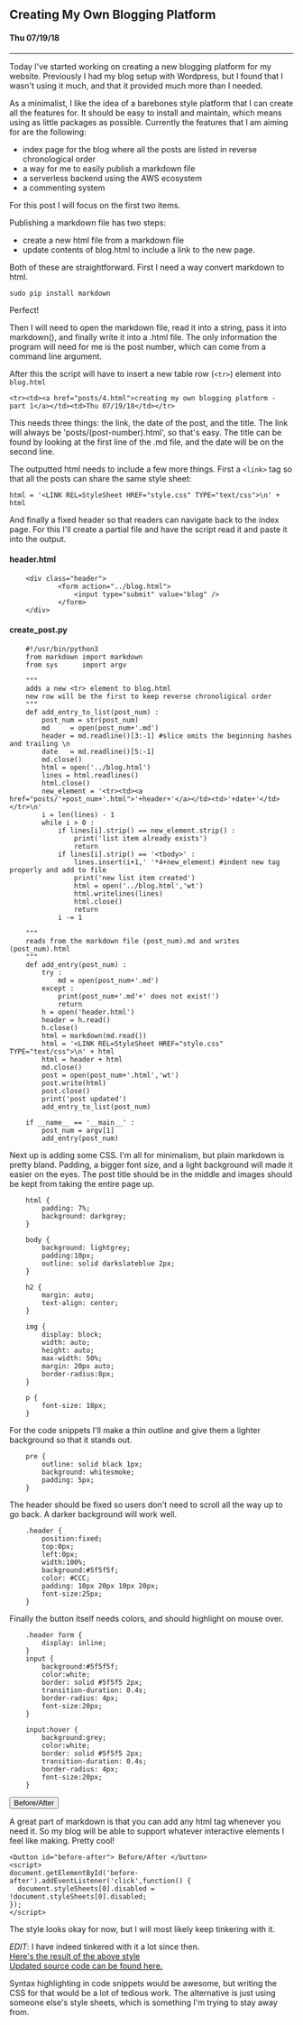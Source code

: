 ## Creating My Own Blogging Platform
#### Thu 07/19/18

---

Today I've started working on creating a new blogging platform for my website.
Previously I had my blog setup with Wordpress, but I found that I wasn't using it much,
and that it provided much more than I needed.

As a minimalist, I like the idea of a barebones style platform that I can create all the features
for. It should be easy to install and maintain, which means using as little packages as possible.
Currently the features that I am aiming for are the following:

* index page for the blog where all the posts are listed in reverse chronological order
* a way for me to easily publish a markdown file
* a serverless backend using the AWS ecosystem
* a commenting system

For this post I will focus on the first two items.

Publishing a markdown file has two steps:

* create a new html file from a markdown file
* update contents of blog.html to include a link to the new page.

Both of these are straightforward. First I need a way convert markdown to html.

    sudo pip install markdown

Perfect!

Then I will need to open the markdown file, read it into a string, pass it into markdown(),
and finally write it into a .html file. The only information the program will need for me
is the post number, which can come from a command line argument.

After this the script will have to insert a new table row (`<tr>`) element into `blog.html`

    <tr><td><a href="posts/4.html">creating my own blogging platform - part 1</a></td><td>Thu 07/19/18</td></tr>

This needs three things: the link, the date of the post, and the title.
The link will always be 'posts/(post-number).html', so that's easy. The title can be found by looking
at the first line of the .md file, and the date will be on the second line.

The outputted html needs to include a few more things. First a `<link>` tag so that all the posts
can share the same style sheet:

    html = '<LINK REL=StyleSheet HREF="style.css" TYPE="text/css">\n' + html

And finally a fixed header so that readers can navigate back to the index page. For this I'll create
a partial file and have the script read it and paste it into the output.

#### header.html

		<div class="header">
				<form action="../blog.html">
					<input type="submit" value="blog" />
				</form>
		</div>


#### create_post.py

		#!/usr/bin/python3
		from markdown import markdown
		from sys      import argv

		"""
		adds a new <tr> element to blog.html
		new row will be the first to keep reverse chronoligical order
		"""
		def add_entry_to_list(post_num) :
			post_num = str(post_num)
			md     = open(post_num+'.md')
			header = md.readline()[3:-1] #slice omits the beginning hashes and trailing \n
			date   = md.readline()[5:-1]
			md.close()
			html = open('../blog.html')
			lines = html.readlines()
			html.close()
			new_element = '<tr><td><a href="posts/'+post_num+'.html">'+header+'</a></td><td>'+date+'</td></tr>\n'
			i = len(lines) - 1
			while i > 0 :
				if lines[i].strip() == new_element.strip() :
					print('list item already exists')
					return
				if lines[i].strip() == '<tbody>' :
					lines.insert(i+1,' '*4+new_element) #indent new tag properly and add to file
					print('new list item created')
					html = open('../blog.html','wt')
					html.writelines(lines)
					html.close()
					return
				i -= 1

		"""
		reads from the markdown file (post_num).md and writes (post_num).html
		"""
		def add_entry(post_num) :
			try :
				md = open(post_num+'.md')
			except :
				print(post_num+'.md'+' does not exist!')
				return
			h = open('header.html')
			header = h.read()
			h.close()
			html = markdown(md.read())
			html = '<LINK REL=StyleSheet HREF="style.css" TYPE="text/css">\n' + html
			html = header + html
			md.close()
			post = open(post_num+'.html','wt')
			post.write(html)
			post.close()
			print('post updated')
			add_entry_to_list(post_num)

		if __name__ == '__main__' :
			post_num = argv[1]
			add_entry(post_num)

Next up is adding some CSS.  I'm all for minimalism, but plain markdown is pretty bland.
Padding, a bigger font size, and a light background will made it easier on the eyes.  The post
title should be in the middle and images should be kept from taking the entire page up.

		html {
			padding: 7%;
			background: darkgrey;
		}

		body {
			background: lightgrey;
			padding:10px;
			outline: solid darkslateblue 2px;
		}

		h2 {
			margin: auto;
			text-align: center;
		}

		img {
			display: block;
			width: auto;
			height: auto;
			max-width: 50%;
			margin: 20px auto;
			border-radius:8px;
		}

		p {
			font-size: 18px;
		}

For the code snippets I'll make a thin outline and give them a lighter background so
that it stands out.

		pre {
			outline: solid black 1px;
			background: whitesmoke;
			padding: 5px;
		}

The header should be fixed so users don't need to scroll all the way up to go back. A darker
background will work well.

		.header {
			position:fixed;
			top:0px;
			left:0px;
			width:100%;
			background:#5f5f5f;
			color: #CCC;
			padding: 10px 20px 10px 20px;
			font-size:25px;
		}

Finally the button itself needs colors, and should highlight on mouse over.

		.header form {
			display: inline;
		}
		input {
			background:#5f5f5f;
			color:white;
			border: solid #5f5f5 2px;
			transition-duration: 0.4s;
			border-radius: 4px;
			font-size:20px;
		}

		input:hover {
			background:grey;
			color:white;
			border: solid #5f5f5 2px;
			transition-duration: 0.4s;
			border-radius: 4px;
			font-size:20px;
		}


<button id="before-after"> Before/After </button>
<script>
document.getElementById('before-after').addEventListener('click',function() {
  document.styleSheets[0].disabled = !document.styleSheets[0].disabled;
});
</script>

A great part of markdown is that you can add any html tag whenever you need it. So my blog will
be able to support whatever interactive elements I feel like making. Pretty cool!

    <button id="before-after"> Before/After </button>
    <script>
    document.getElementById('before-after').addEventListener('click',function() {
      document.styleSheets[0].disabled = !document.styleSheets[0].disabled;
    });
    </script>

The style looks okay for now, but I will most likely keep tinkering with it. 

*EDIT*: I have indeed tinkered with it a lot since then.<br>
<a href="old.html">Here's the result of the above style</a><br>
<a href="https://github.com/knoebber/personal-website/tree/master/posts">Updated source code can be found here.</a>

Syntax highlighting in code snippets would be awesome, but writing the CSS for that would be a lot of tedious work.
The alternative is just using someone else's style sheets, which is something I'm trying to
stay away from.
